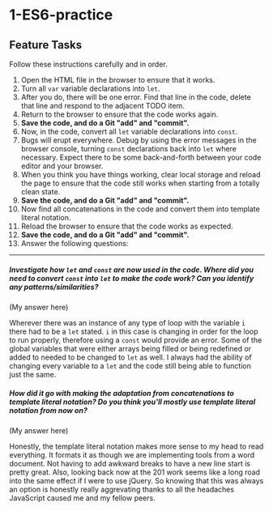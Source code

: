 # 1-ES6-practice

## Feature Tasks

Follow these instructions carefully and in order.

1. Open the HTML file in the browser to ensure that it works.
2. Turn all `var` variable declarations into `let`.
3. After you do, there will be one error. Find that line in the code, delete that line and respond to the adjacent TODO item.
4. Return to the browser to ensure that the code works again.
5. **Save the code, and do a Git "add" and "commit".**
6. Now, in the code, convert all `let` variable declarations into `const`.
7. Bugs will erupt everywhere. Debug by using the error messages in the browser console, turning `const` declarations back into `let` where necessary. Expect there to be some back-and-forth between your code editor and your browser.
8. When you think you have things working, clear local storage and reload the page to ensure that the code still works when starting from a totally clean state.
9. **Save the code, and do a Git "add" and "commit".**
10. Now find all concatenations in the code and convert them into template literal notation.
11. Reload the browser to ensure that the code works as expected.
12. **Save the code, and do a Git "add" and "commit".**
13. Answer the following questions:

---

##### Investigate how `let` and `const` are now used in the code. Where did you need to convert `const` into `let` to make the code work? Can you identify any patterns/similarities?

(My answer here)

Wherever there was an instance of any type of loop with the variable `i` there had to be a `let` stated. `i` in this case is changing in order for the loop to run properly, therefore using a `const` would provide an error. Some of the global variables that were either arrays being filled or being redefined or added to needed to be changed to `let` as well. I always had the ability of changing every variable to a `let` and the code still being able to function just the same. 

##### How did it go with making the adaptation from concatenations to template literal notation? Do you think you'll mostly use template literal notation from now on?

(My answer here)

Honestly, the template literal notation makes more sense to my head to read everything. It formats it as though we are implementing tools from a word document. Not having to add awkward breaks to have a new line start is pretty great. Also, looking back now at the 201 work seems like a long road into the same effect if I were to use jQuery. So knowing that this was always an option is honestly really aggrevating thanks to all the headaches JavaScript caused me and my fellow peers.